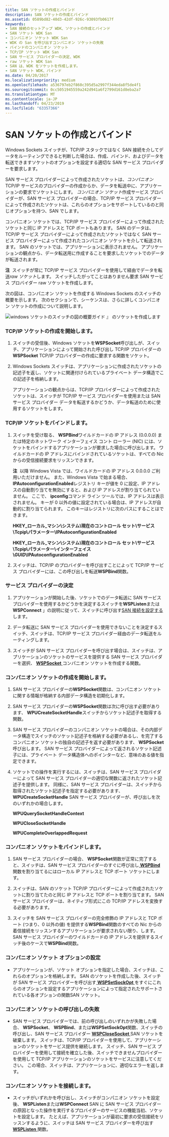 ```yaml
---
title: SAN ソケットの作成とバインド
description: SAN ソケットの作成とバインド
ms.assetid: 0589bd82-40d3-42df-926c-93093fb0617f
keywords:
- SAN 接続のセットアップ WDK、ソケットの作成とバインド
- SAN ソケット WDK San
- コンパニオン ソケット WDK San
- WDK の San を呼び出すコンパニオン ソケットの失敗
- バインドのコンパニオン ソケット
- TCP/IP ソケット WDK San
- SAN サービス プロバイダーの決定、WDK
- raw ソケット WDK San
- SAN は、WDK をソケットを作成します。
- SAN ソケット WDK、バインド
ms.date: 04/20/2017
ms.localizationpriority: medium
ms.openlocfilehash: a536797eb2f860c395d5a2997f344eda8f5de4f1
ms.sourcegitcommit: 0cc5051945559a242d941a6f2799d161d8eba2a7
ms.translationtype: MT
ms.contentlocale: ja-JP
ms.lasthandoff: 04/23/2019
ms.locfileid: "63357366"
---
```

# <a name="creating-and-binding-san-sockets"></a>SAN ソケットの作成とバインド





Windows Sockets スイッチが、TCP/IP スタックではなく SAN 接続を介してデータをルーティングできると判断した場合は、作成、バインド、およびデータを転送できますソケットのオプションを設定する適切な SAN サービス プロバイダーを要求します。

SAN サービス プロバイダーによって作成されたソケットは、*コンパニオン*TCP/IP サービスのプロバイダーの作成からか、データを転送中に、アプリケーションの要求でソケットにします。 *コンパニオン ソケット*作成サービス プロバイダーが、SAN サービス プロバイダーの場合、TCP/IP サービス プロバイダーによって作成されたソケットは、これらのオプションをサポートしているのと同じオプションを持つ、SAN でします。

コンパニオン ソケットでは、TCP/IP サービス プロバイダーによって作成されたソケットと同じ IP アドレスと TCP ポートもあります。 SAN のデータは、TCP/IP サービス プロバイダーによって作成されたソケットではなく SAN サービス プロバイダーによって作成されたコンパニオン ソケットを介して転送されます。 SAN のソケットでは、アプリケーションに表示されません。 アプリケーションの観点から、データ転送用に作成することを要求したソケットでのデータが転送されます。

**注**  スイッチが常に TCP/IP サービス プロバイダーを使用して経由でデータを転送*raw ソケット*します。 スイッチしたがってことはありません要求 SAN サービス プロバイダー raw ソケットを作成します。

 

次の図は、コンパニオン ソケットを作成する Windows Sockets のスイッチの概要を示します。 次のセクションで、シーケンスは、さらに詳しくコンパニオン ソケットの作成について説明します。

![windows ソケットのスイッチの図の概要ガイド 』 のソケットを作成します](images/apiflow2.png)

### <a name="initiating-creation-of-a-tcpip-socket"></a>TCP/IP ソケットの作成を開始します。

1.  スイッチの受信後、Windows ソケットを**WSPSocket**呼び出しが、スイッチ、アプリケーションによって開始された呼び出し TCP/IP プロバイダーの**WSPSocket** TCP/IP プロバイダーの作成に要求する関数をソケット。

2.  Windows Sockets スイッチは、アプリケーションに作成されたソケットの記述子を返し、ソケットに関連付けられているプライベート データ構造でこの記述子を格納します。

    アプリケーションの観点からは、TCP/IP プロバイダーによって作成されたソケットは、スイッチが TCP/IP サービス プロバイダーを使用または SAN サービス プロバイダー データを転送するかどうか、データ転送のために使用するソケットをします。

### <a name="binding-a-tcpip-socket"></a>TCP/IP ソケットをバインドします。

1.  スイッチを受け取る、 **WSPBind**ワイルドカードの IP アドレス (0.0.0.0) または特定のネットワーク インターフェイス コント ローラー (NIC) には、ソケットをバインドするアプリケーションが要求した場合に呼び出します。 ワイルドカードの IP アドレスにバインドされているソケットは、すべての Nic からの受信接続要求をリッスンできます。

    **注**  以降 Windows Vista では、ワイルドカードの IP アドレス 0.0.0.0 ご利用いただけません。
    また、Windows Vista で始まる場合、 **IPAutoconfigurationEnabled**レジストリ キーが値を 0 に設定、IP アドレスの自動割り当てを無効にすると、および IP アドレスが割り当てられていません。 ここで、 **ipconfig**コマンド ライン ツールでは、IP アドレスは表示されません。 キーが 0 以外の値に設定されている場合は、IP アドレスが自動的に割り当てられます。 このキーはレジストリに次のパスにすることはできます。

    **HKEY\_ローカル\_マシン\\システム\\現在のコントロール セット\\サービス\\Tcpip\\パラメーター\\IPAutoconfigurationEnabled**

    **HKEY\_ローカル\_マシン\\システム\\現在のコントロール セット\\サービス\\Tcpip\\パラメーター\\インターフェイス\\*GUID*\\IPAutoconfigurationEnabled**

     

2.  スイッチは、TCP/IP のプロバイダーを呼び出すことによって TCP/IP サービス プロバイダーには、この呼び出しを転送**WSPBind**関数。

### <a name="service-provider-determination"></a>サービス プロバイダーの決定

1.  アプリケーションが開始した後、ソケットでのデータ転送に SAN サービス プロバイダーを使用するかどうかを決定するスイッチを**WSPListen**または**WSPConnect** 」の説明に従って、スイッチに呼び出す[SAN 接続を設定する](setting-up-a-san-connection.md)します。

2.  データ転送に SAN サービス プロバイダーを使用できないことを決定するスイッチ、スイッチは、TCP/IP サービス プロバイダー経由のデータ転送をルーティングします。

3.  スイッチが SAN サービス プロバイダーを呼び出す場合は、スイッチは、アプリケーションのソケットのサービスを提供する SAN サービス プロバイダーを選択、 [ **WSPSocket** ](https://msdn.microsoft.com/library/windows/hardware/ff566319)コンパニオン ソケットを作成する関数。

### <a name="initiating-creation-of-a-companion-socket"></a>コンパニオン ソケットの作成を開始します。

1.  SAN サービス プロバイダーの**WSPSocket**関数は、コンパニオン ソケットに関する情報が格納する内部データ構造を初期化します。

2.  SAN サービス プロバイダーの**WSPSocket**関数は次に呼び出す必要があります、 **WPUCreateSocketHandle**スイッチからソケット記述子を取得する関数。

3.  SAN サービス プロバイダーのコンパニオン ソケットの場合は、その内部データ構造でスイッチのソケット記述子を格納する必要があるし、を完了するコンパニオン ソケットの独自の記述子を返す必要があります、 **WSPSocket**呼び出します。 SAN サービス プロバイダーによって返されるソケット記述子には、プライベート データ構造体へのポインターなど、意味のある値を指定できます。

4.  ソケットでの操作を実行するには、スイッチは、SAN サービス プロバイダーによって SAN サービス プロバイダーの適切な関数に返されたソケット記述子を提供します。 同様に、SAN サービス プロバイダーは、スイッチから取得されたソケット記述子を指定する必要があります、 **WPUCreateSocketHandle** SAN サービス プロバイダーが、呼び出しを次のいずれかの場合します。

    **WPUQuerySocketHandleContext**

    **WPUCloseSocketHandle**

    **WPUCompleteOverlappedRequest**

### <a name="binding-a-companion-socket"></a>コンパニオン ソケットをバインドします。

1.  SAN サービス プロバイダーの場合、 **WSPSocket**関数が正常に完了すると、スイッチは、SAN サービス プロバイダーのすぐに呼び出し[ **WSPBind** ](https://msdn.microsoft.com/library/windows/hardware/ff566268)関数を割り当てるにはローカル IP アドレスと TCP ポート ソケットにします。

2.  スイッチは、SAN のソケット TCP/IP プロバイダーによって作成されたソケットに割り当てたのと同じ IP アドレスと TCP ポートを割り当てます。 SAN サービス プロバイダーは、ネイティブ形式にこの TCP/IP アドレスを変換する必要があります。

3.  スイッチを SAN サービス プロバイダーの完全修飾の IP アドレスと TCP ポート (つまり、0 以外の値) を提供する**WSPBind**関数のすべての Nic からの着信接続をリッスンするアプリケーションが要求されない限り、します。 SAN サービス プロバイダーのワイルドカードの IP アドレスを提供するスイッチ後のケースで**WSPBind**関数。

### <a name="setting-options-for-a-companion-socket"></a>コンパニオン ソケット オプションの設定

-   アプリケーションが、ソケット オプションを指定した場合、スイッチは、これらのオプションを格納します。 SAN のソケットを作成した後、スイッチが SAN サービス プロバイダーを呼び出す[ **WSPSetSockOpt** ](https://msdn.microsoft.com/library/windows/hardware/ff566318)をすぐにこれらのオプションを設定するアプリケーションによって指定されたサポートされている各オプションの関数SAN ソケット。

### <a name="failing-a-companion-socket-call"></a>コンパニオン ソケットの呼び出しの失敗

-   SAN サービス プロバイダーでは、前の呼び出しのいずれかが失敗した場合、 **WSPSocket**、 **WSPBind**、または**WSPSetSockOpt**関数、スイッチの呼び出し、SAN サービス プロバイダー [**WSPCloseSocket** ](https://msdn.microsoft.com/library/windows/hardware/ff566273) SAN ソケットを破棄します。 スイッチは、TCP/IP プロバイダーを使用して、アプリケーションのソケットをサービス提供を継続します。 スイッチ、SAN サービス プロバイダーを使用して接続を確立した後、スイッチできませんプロバイダーを使用して TCP/IP アプリケーションのソケットをサービスに注意してください。 この場合、スイッチは、アプリケーションに、適切なエラーを返します。

### <a name="connecting-the-companion-socket"></a>コンパニオン ソケットを接続します。

-   スイッチがいずれかを呼び出し、スイッチがコンパニオン ソケットを設定後、 **WSPListen**または**WSPConnect** SAN に SAN サービス プロバイダーの原因となった操作を実行するプロバイダーのサービスの機能当初、ソケットを設定します。 たとえば、アプリケーションが最初に要求の受信接続をリッスンするように、スイッチは SAN サービス プロバイダーを呼び出す[ **WSPListen** ](https://msdn.microsoft.com/library/windows/hardware/ff566297)関数。

 

 






